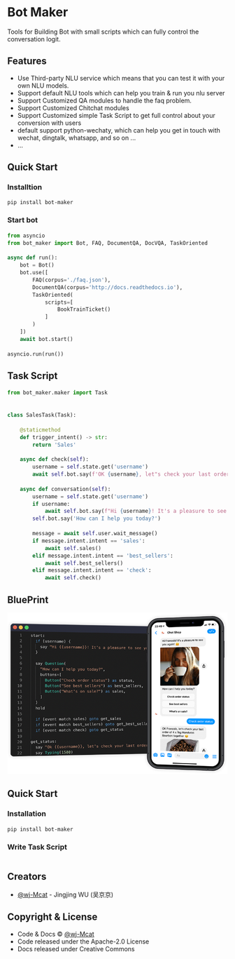 # Bot Maker

Tools for Building Bot with small scripts which can fully control the conversation logit.

## Features

* Use Third-party NLU service which means that you can test it with your own NLU models.
* Support default NLU tools which can help you train & run you nlu server
* Support Customized QA modules to handle the faq problem.
* Support Customized Chitchat modules
* Support Customized simple Task Script to get full control about your conversion with users
* default support python-wechaty, which can help you get in touch with wechat, dingtalk, whatsapp, and so on ...
* ...

## Quick Start

### Installtion

```shell
pip install bot-maker
```

### Start bot

```python
from asyncio
from bot_maker import Bot, FAQ, DocumentQA, DocVQA, TaskOriented

async def run():
    bot = Bot()
    bot.use([
        FAQ(corpus='./faq.json'),
        DocumentQA(corpus='http://docs.readthedocs.io'),
        TaskOriented(
            scripts=[
                BookTrainTicket()
            ]
        )
    ])
    await bot.start()

asyncio.run(run())
```

## Task Script 

```python
from bot_maker.maker import Task


class SalesTask(Task):

    @staticmethod
    def trigger_intent() -> str:
        return 'Sales'

    async def check(self):
        username = self.state.get('username')
        await self.bot.say(f'OK {username}, let"s check your last order')

    async def conversation(self):
        username = self.state.get('username')
        if username:
            await self.bot.say(f"Hi {username}! It's a pleasure to see you.")
        self.bot.say('How can I help you today?')
        
        message = await self.user.wait_message()
        if message.intent.intent == 'sales':
            await self.sales()
        elif message.intent.intent == 'best_sellers':
            await self.best_sellers()
        elif message.intent.intent == 'check':
            await self.check()
```

## BluePrint

![](./assets/csml.png)

## Quick Start

### Installation

```shell
pip install bot-maker
```

### Write Task Script

```python

```



## Creators

- [@wj-Mcat](https://github.com/wj-Mcat) - Jingjing WU (吴京京)

## Copyright & License

- Code & Docs © [@wj-Mcat](https://github.com/wj-Mcat)
- Code released under the Apache-2.0 License
- Docs released under Creative Commons
